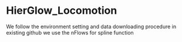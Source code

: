 # HierGlow_Locomotion
We follow the environment setting and data downloading procedure in existing github 
we use the nFlows for spline function
